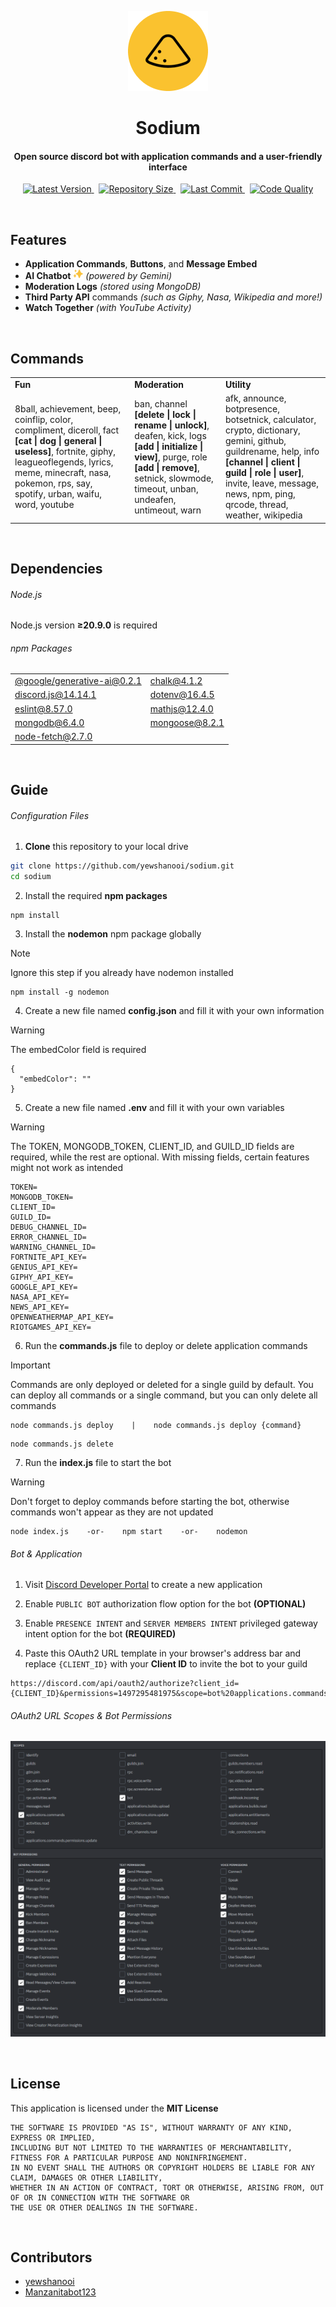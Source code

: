 <p align="center">
    <img src=".github/icons/sodium.png" width="128" height="128"/>
    <h1 align="center">Sodium</h1>
    <h4 align="center">Open source discord bot with application commands and a user-friendly interface</h4>
</p>

<p align="center">
    <a href="https://github.com/yewshanooi/sodium/releases/">
        <img alt="Latest Version" src="https://img.shields.io/github/v/release/yewshanooi/sodium?include_prereleases&style=flat">
    </a>
  &nbsp;
    <a href="https://github.com/yewshanooi/sodium/">
        <img alt="Repository Size" src="https://img.shields.io/github/repo-size/yewshanooi/sodium?style=flat">
    </a>
  &nbsp;
    <a href="https://github.com/yewshanooi/sodium/commits/">
        <img alt="Last Commit" src="https://img.shields.io/github/last-commit/yewshanooi/sodium?style=flat">
    </a>
  &nbsp;
    <a href="https://www.codefactor.io/repository/github/yewshanooi/sodium/">
        <img alt="Code Quality" src="https://img.shields.io/codefactor/grade/github/yewshanooi/sodium?style=flat">
    </a>
</p>
<br/>

## Features
- **Application Commands**, **Buttons**, and **Message Embed**
- **AI Chatbot** <img src=".github/icons/sparkles.png" width="16" height="16"/> *(powered by Gemini)*
- **Moderation Logs** *(stored using MongoDB)*
- **Third Party API** commands *(such as Giphy, Nasa, Wikipedia and more!)*
- **Watch Together** *(with YouTube Activity)*
<br/>

## Commands
<table>
  <tr>
    <td><b>Fun</b></td>
    <td><b>Moderation</b></td>
    <td><b>Utility</b></td>
  </tr>
  <tr>
    <td>8ball, achievement, beep, coinflip, color, compliment, diceroll, fact <b>[cat | dog | general | useless]</b>, fortnite, giphy, leagueoflegends, lyrics, meme, minecraft, nasa, pokemon, rps, say, spotify, urban, waifu, word, youtube</td>
    <td>ban, channel <b>[delete | lock | rename | unlock]</b>, deafen, kick, logs <b>[add | initialize | view]</b>, purge, role <b>[add | remove]</b>, setnick, slowmode, timeout, unban, undeafen, untimeout, warn</td>
    <td>afk, announce, botpresence, botsetnick, calculator, crypto, dictionary, gemini, github, guildrename, help, info <b>[channel | client | guild | role | user]</b>, invite, leave, message, news, npm, ping, qrcode, thread, weather, wikipedia</td>
  </tr>
</table>
<br/>

## Dependencies
###### Node.js
Node.js version **≥20.9.0** is required

###### npm Packages
<table>
  <tr>
    <td><a href="https://www.npmjs.com/package/@google/generative-ai">@google/generative-ai@0.2.1</a></td>
    <td><a href="https://www.npmjs.com/package/chalk">chalk@4.1.2</a></td>
  </tr>
  <tr>
    <td><a href="https://www.npmjs.com/package/discord.js">discord.js@14.14.1</a></td>
    <td><a href="https://www.npmjs.com/package/dotenv">dotenv@16.4.5</a></td>
  </tr>
  <tr>
    <td><a href="https://www.npmjs.com/package/eslint">eslint@8.57.0</a></td>
    <td><a href="https://www.npmjs.com/package/mathjs">mathjs@12.4.0</a></td>
  </tr>
  <tr>
    <td><a href="https://www.npmjs.com/package/mongodb">mongodb@6.4.0</a></td>
    <td><a href="https://www.npmjs.com/package/mongoose">mongoose@8.2.1</a></td>
  </td>
  <tr>
    <td><a href="https://www.npmjs.com/package/node-fetch">node-fetch@2.7.0</a></td>
    <td></td>
  </td>
</table>
<br/>

## Guide
###### Configuration Files
1. **Clone** this repository to your local drive
```sh
git clone https://github.com/yewshanooi/sodium.git
cd sodium
```
2. Install the required **npm packages**
```
npm install
```
3. Install the **nodemon** npm package globally
> [!NOTE]
> Ignore this step if you already have nodemon installed
```
npm install -g nodemon
```
4. Create a new file named **config.json** and fill it with your own information<br/>
> [!WARNING]
> The embedColor field is required
```
{
  "embedColor": ""
}
```
5. Create a new file named **.env** and fill it with your own variables<br/>
> [!WARNING]
> The TOKEN, MONGODB_TOKEN, CLIENT_ID, and GUILD_ID fields are required, while the rest are optional. With missing fields, certain features might not work as intended
```
TOKEN=
MONGODB_TOKEN=
CLIENT_ID=
GUILD_ID=
DEBUG_CHANNEL_ID=
ERROR_CHANNEL_ID=
WARNING_CHANNEL_ID=
FORTNITE_API_KEY=
GENIUS_API_KEY=
GIPHY_API_KEY=
GOOGLE_API_KEY=
NASA_API_KEY=
NEWS_API_KEY=
OPENWEATHERMAP_API_KEY=
RIOTGAMES_API_KEY=
```
6. Run the **commands.js** file to deploy or delete application commands<br/>
> [!IMPORTANT]
> Commands are only deployed or deleted for a single guild by default. You can deploy all commands or a single command, but you can only delete all commands
```
node commands.js deploy    |    node commands.js deploy {command}
```
```
node commands.js delete
```
7. Run the **index.js** file to start the bot<br/>
> [!WARNING] 
> Don't forget to deploy commands before starting the bot, otherwise commands won't appear as they are not updated
```
node index.js    -or-    npm start    -or-    nodemon
```

###### Bot & Application
1. Visit [Discord Developer Portal](https://discord.com/developers/applications) to create a new application

2. Enable `PUBLIC BOT` authorization flow option for the bot **(OPTIONAL)**

3. Enable `PRESENCE INTENT` and `SERVER MEMBERS INTENT` privileged gateway intent option for the bot **(REQUIRED)**

4. Paste this OAuth2 URL template in your browser's address bar and replace `{CLIENT_ID}` with your **Client ID** to invite the bot to your guild
```url
https://discord.com/api/oauth2/authorize?client_id={CLIENT_ID}&permissions=1497295481975&scope=bot%20applications.commands
```

###### OAuth2 URL Scopes & Bot Permissions
<p align="left">
    <img src=".github/oauth2_url_generator.png"/>
</p>
<br/>

## License
This application is licensed under the **MIT License**
```
THE SOFTWARE IS PROVIDED "AS IS", WITHOUT WARRANTY OF ANY KIND, EXPRESS OR IMPLIED, 
INCLUDING BUT NOT LIMITED TO THE WARRANTIES OF MERCHANTABILITY, FITNESS FOR A PARTICULAR PURPOSE AND NONINFRINGEMENT. 
IN NO EVENT SHALL THE AUTHORS OR COPYRIGHT HOLDERS BE LIABLE FOR ANY CLAIM, DAMAGES OR OTHER LIABILITY, 
WHETHER IN AN ACTION OF CONTRACT, TORT OR OTHERWISE, ARISING FROM, OUT OF OR IN CONNECTION WITH THE SOFTWARE OR 
THE USE OR OTHER DEALINGS IN THE SOFTWARE.
```
<br/>

## Contributors
- [yewshanooi](https://github.com/yewshanooi)
- [Manzanitabot123](https://github.com/Manzanitabot123)
